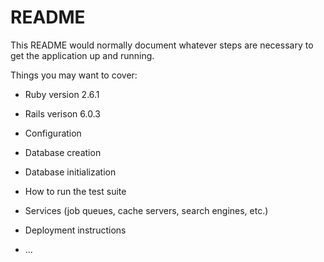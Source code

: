 # README

This README would normally document whatever steps are necessary to get the
application up and running.

Things you may want to cover:

* Ruby version 2.6.1

* Rails verison 6.0.3

* Configuration

* Database creation

* Database initialization

* How to run the test suite

* Services (job queues, cache servers, search engines, etc.)

* Deployment instructions

* ...
